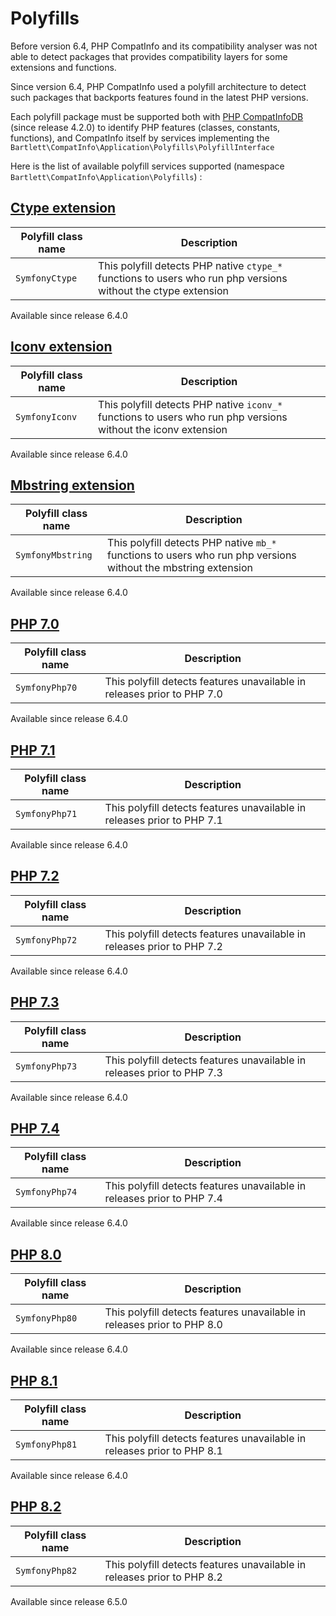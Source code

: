<!-- markdownlint-disable MD013 -->
# Polyfills

Before version 6.4, PHP CompatInfo and its compatibility analyser was not able to detect packages that provides compatibility layers for some extensions and functions.

Since version 6.4, PHP CompatInfo used a polyfill architecture to detect such packages that backports features found in the latest PHP versions.

Each polyfill package must be supported both with [PHP CompatInfoDB](https://github.com/llaville/php-compatinfo-db) (since release 4.2.0) to identify PHP features (classes, constants, functions), and CompatInfo itself by services implementing the `Bartlett\CompatInfo\Application\Polyfills\PolyfillInterface`

Here is the list of available polyfill services supported (namespace `Bartlett\CompatInfo\Application\Polyfills`) :

## [Ctype extension](https://github.com/symfony/polyfill-ctype)

| Polyfill class name | Description                                                                                                    |
|---------------------|----------------------------------------------------------------------------------------------------------------|
| `SymfonyCtype`      | This polyfill detects PHP native `ctype_*` functions to users who run php versions without the ctype extension |

Available since release 6.4.0

## [Iconv extension](https://github.com/symfony/polyfill-iconv)

| Polyfill class name | Description                                                                                                    |
|---------------------|----------------------------------------------------------------------------------------------------------------|
| `SymfonyIconv`      | This polyfill detects PHP native `iconv_*` functions to users who run php versions without the iconv extension |

Available since release 6.4.0

## [Mbstring extension](https://github.com/symfony/polyfill-mbstring)

| Polyfill class name | Description                                                                                                    |
|---------------------|----------------------------------------------------------------------------------------------------------------|
| `SymfonyMbstring`   | This polyfill detects PHP native `mb_*` functions to users who run php versions without the mbstring extension |

Available since release 6.4.0

## [PHP 7.0](https://github.com/symfony/polyfill-php70)

| Polyfill class name | Description                                                             |
|---------------------|-------------------------------------------------------------------------|
| `SymfonyPhp70`      | This polyfill detects features unavailable in releases prior to PHP 7.0 |

Available since release 6.4.0

## [PHP 7.1](https://github.com/symfony/polyfill-php71)

| Polyfill class name | Description                                                             |
|---------------------|-------------------------------------------------------------------------|
| `SymfonyPhp71`      | This polyfill detects features unavailable in releases prior to PHP 7.1 |

Available since release 6.4.0

## [PHP 7.2](https://github.com/symfony/polyfill-php72)

| Polyfill class name | Description                                                             |
|---------------------|-------------------------------------------------------------------------|
| `SymfonyPhp72`      | This polyfill detects features unavailable in releases prior to PHP 7.2 |

Available since release 6.4.0

## [PHP 7.3](https://github.com/symfony/polyfill-php73)

| Polyfill class name | Description                                                             |
|---------------------|-------------------------------------------------------------------------|
| `SymfonyPhp73`      | This polyfill detects features unavailable in releases prior to PHP 7.3 |

Available since release 6.4.0

## [PHP 7.4](https://github.com/symfony/polyfill-php74)

| Polyfill class name | Description                                                             |
|---------------------|-------------------------------------------------------------------------|
| `SymfonyPhp74`      | This polyfill detects features unavailable in releases prior to PHP 7.4 |

Available since release 6.4.0

## [PHP 8.0](https://github.com/symfony/polyfill-php80)

| Polyfill class name | Description                                                             |
|---------------------|-------------------------------------------------------------------------|
| `SymfonyPhp80`      | This polyfill detects features unavailable in releases prior to PHP 8.0 |

Available since release 6.4.0

## [PHP 8.1](https://github.com/symfony/polyfill-php81)

| Polyfill class name | Description                                                             |
|---------------------|-------------------------------------------------------------------------|
| `SymfonyPhp81`      | This polyfill detects features unavailable in releases prior to PHP 8.1 |

Available since release 6.4.0

## [PHP 8.2](https://github.com/symfony/polyfill-php82)

| Polyfill class name | Description                                                             |
|---------------------|-------------------------------------------------------------------------|
| `SymfonyPhp82`      | This polyfill detects features unavailable in releases prior to PHP 8.2 |

Available since release 6.5.0
